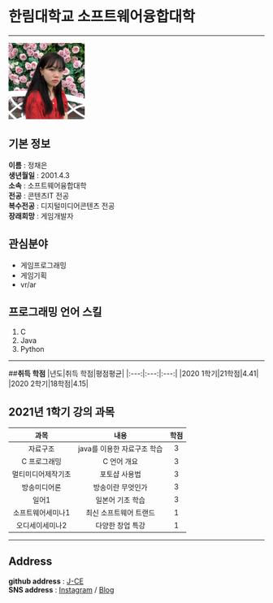 # 한림대학교 소프트웨어융합대학
---

<img src=chaeeun.jpg height=150 widht=150>  

## **기본 정보**

**이름** : 정채은   
**생년월일** : 2001.4.3    
**소속** : 소프트웨어융합대학     
**전공** : 콘텐츠IT 전공     
**복수전공** : 디지털미디어콘텐츠 전공     
**장래희망** : 게임개발자   


## **관심분야** 
* 게임프로그래밍
* 게임기획
* vr/ar


## **프로그래밍 언어 스킬**
1. C
2. Java
3. Python


---------------
##**취득 학점**
|년도|취득 학점|평점평균|
|:---:|:---:|:---:|
|2020 1학기|21학점|4.41|
|2020 2학기|18학점|4.15|


## **2021년 1학기 강의 과목**
|과목|내용|학점|
|:---:|:---:|:---:|
|자료구조|java를 이용한 자료구조 학습|3|
|C 프로그래밍|C 언어 개요|3|
|멀티미디어제작기초|포토샵 사용법|3|
|방송미디어론|방송이란 무엇인가|3|
|일어1|일본어 기초 학습|3|
|소프트웨어세미나1|최신 소프트웨어 트랜드|1|
|오디세이세미나2|다양한 창업 특강|1|


---------------
## **Address**
**github address** : [J-CE][github]    
**SNS address** : [Instagram][instagram] / [Blog][blog]
 

[github]:https://github.com/chaenning
[instagram]:https://www.instagram.com/chaen._.ning/
[blog]:https://blog.naver.com/codmsrjf
